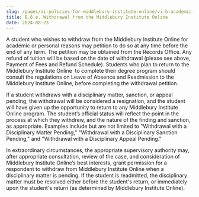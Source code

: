 ```yaml
---
slug: /pages/vi-policies-for-middlebury-institute-online/vi-b-academic-policies/b-6-unavailability/b-6-e-withdrawal-from-institute-online
title: B.6.e. Withdrawal from the Middlebury Institute Online
date: 2024-08-23
---
```

A student who wishes to withdraw from the Middlebury Institute Online for academic or personal reasons may petition to do so at any time before the end of any term. The petition may be obtained from the Records Office. Any refund of tuition will be based on the date of withdrawal (please see above, Payment of Fees and Refund Schedule). Students who plan to return to the Middlebury Institute Online  to complete their degree program should consult the regulations on Leave of Absence and Readmission to the Middlebury Institute Online, before completing the withdrawal petition. 

If a student withdraws with a disciplinary matter, sanction, or appeal pending, the withdrawal will be considered a resignation, and the student will have given up the opportunity to return to any Middlebury Institute Online program. The student’s official status will reflect the point in the process at which they withdrew, and the nature of the finding and sanction, as appropriate. Examples include but are not limited to "Withdrawal with a Disciplinary Matter Pending," "Withdrawal with a Disciplinary Sanction Pending," and "Withdrawal with a Disciplinary Appeal Pending." 

In extraordinary circumstances, the appropriate supervisory authority may, after appropriate consultation, review of the case, and consideration of Middlebury Institute Online’s best interests, grant permission for a respondent to withdraw from Middlebury Institute Online when a disciplinary matter is pending. If the student is readmitted, the disciplinary matter must be resolved either before the student's return, or immediately upon the student's return (as determined by Middlebury Institute Online).
